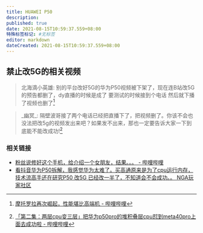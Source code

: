 ```yaml
---
title: HUAWEI P50
description:
published: true
date: 2021-08-15T10:59:37.559+08:00
特殊标签标记: #无标签
editor: markdown
dateCreated: 2021-08-15T10:59:37.559+08:00
---
```


## 禁止改5G的相关视频

> 北海滴小英雄: 别的平台改好5G的华为P50视频被下架了，现在连B站改5G的预告都删了，dy直播的时候是成了 要测试的时候接到个电话 然后就下播了视频也删了[^bhdxyx]

[^bhdxyx]: [摩托罗拉再次崛起，性能堪比高端机 - 哔哩哔哩](https://archive.is/OxtpQ "https://www.bilibili.com/video/BV1nL411J73C")

> \_幽冥_: 隔壁波哥接了两个电话已经把直播下了，把视频删了。你该不会也没法把改5g的视频发出来吧？如果发不出来，那也一定要告诉大家一下到底能不能改成功![^223bl]

[^223bl]: [「第二集：两层cpu变三层」把华为p50pro的堆积叠层cpu怼到meta40pro上面去成功啦 - 哔哩哔哩](https://archive.is/H0xKq "https://www.bilibili.com/video/BV1e3411z7bV/")

### 相关链接

+ [粉丝说修好这个手机，给介绍一个女朋友，结果。。。 - 哔哩哔哩](https://archive.is/3rsDU "https://www.bilibili.com/video/BV19A411P72M")
+ [看抖音华为P50拆解，我感觉华为太难了。买高通原来是为了cpu运行内存，技术流高手还在研究P50 改5G 已经改一半了，不知道会不会成功。。 NGA玩家社区](https://archive.is/Z2v0z "https://nga.178.com/read.php?tid=28037831")
